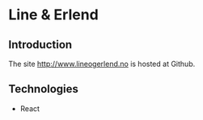Line & Erlend
===

## Introduction

The site http://www.lineogerlend.no is hosted at Github.

## Technologies

- React
